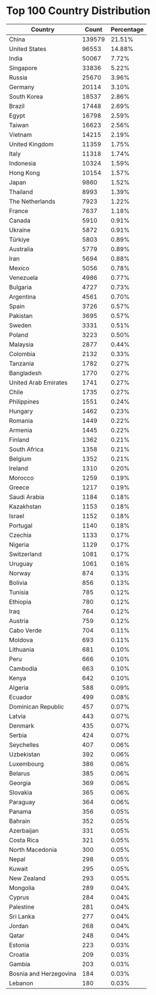 # Top 100 Country Distribution
| Country | Count | Percentage |
|----|----|----|
| China | 139579 | 21.51% |
| United States | 96553 | 14.88% |
| India | 50067 | 7.72% |
| Singapore | 33836 | 5.22% |
| Russia | 25670 | 3.96% |
| Germany | 20114 | 3.10% |
| South Korea | 18537 | 2.86% |
| Brazil | 17448 | 2.69% |
| Egypt | 16798 | 2.59% |
| Taiwan | 16623 | 2.56% |
| Vietnam | 14215 | 2.19% |
| United Kingdom | 11359 | 1.75% |
| Italy | 11318 | 1.74% |
| Indonesia | 10324 | 1.59% |
| Hong Kong | 10154 | 1.57% |
| Japan | 9860 | 1.52% |
| Thailand | 8993 | 1.39% |
| The Netherlands | 7923 | 1.22% |
| France | 7637 | 1.18% |
| Canada | 5910 | 0.91% |
| Ukraine | 5872 | 0.91% |
| Türkiye | 5803 | 0.89% |
| Australia | 5779 | 0.89% |
| Iran | 5694 | 0.88% |
| Mexico | 5056 | 0.78% |
| Venezuela | 4986 | 0.77% |
| Bulgaria | 4727 | 0.73% |
| Argentina | 4561 | 0.70% |
| Spain | 3726 | 0.57% |
| Pakistan | 3695 | 0.57% |
| Sweden | 3331 | 0.51% |
| Poland | 3223 | 0.50% |
| Malaysia | 2877 | 0.44% |
| Colombia | 2132 | 0.33% |
| Tanzania | 1782 | 0.27% |
| Bangladesh | 1770 | 0.27% |
| United Arab Emirates | 1741 | 0.27% |
| Chile | 1735 | 0.27% |
| Philippines | 1551 | 0.24% |
| Hungary | 1462 | 0.23% |
| Romania | 1449 | 0.22% |
| Armenia | 1445 | 0.22% |
| Finland | 1362 | 0.21% |
| South Africa | 1358 | 0.21% |
| Belgium | 1352 | 0.21% |
| Ireland | 1310 | 0.20% |
| Morocco | 1259 | 0.19% |
| Greece | 1217 | 0.19% |
| Saudi Arabia | 1184 | 0.18% |
| Kazakhstan | 1153 | 0.18% |
| Israel | 1152 | 0.18% |
| Portugal | 1140 | 0.18% |
| Czechia | 1133 | 0.17% |
| Nigeria | 1129 | 0.17% |
| Switzerland | 1081 | 0.17% |
| Uruguay | 1061 | 0.16% |
| Norway | 874 | 0.13% |
| Bolivia | 856 | 0.13% |
| Tunisia | 785 | 0.12% |
| Ethiopia | 780 | 0.12% |
| Iraq | 764 | 0.12% |
| Austria | 759 | 0.12% |
| Cabo Verde | 704 | 0.11% |
| Moldova | 693 | 0.11% |
| Lithuania | 681 | 0.10% |
| Peru | 666 | 0.10% |
| Cambodia | 663 | 0.10% |
| Kenya | 642 | 0.10% |
| Algeria | 588 | 0.09% |
| Ecuador | 499 | 0.08% |
| Dominican Republic | 457 | 0.07% |
| Latvia | 443 | 0.07% |
| Denmark | 435 | 0.07% |
| Serbia | 424 | 0.07% |
| Seychelles | 407 | 0.06% |
| Uzbekistan | 392 | 0.06% |
| Luxembourg | 386 | 0.06% |
| Belarus | 385 | 0.06% |
| Georgia | 369 | 0.06% |
| Slovakia | 365 | 0.06% |
| Paraguay | 364 | 0.06% |
| Panama | 356 | 0.05% |
| Bahrain | 352 | 0.05% |
| Azerbaijan | 331 | 0.05% |
| Costa Rica | 321 | 0.05% |
| North Macedonia | 300 | 0.05% |
| Nepal | 298 | 0.05% |
| Kuwait | 295 | 0.05% |
| New Zealand | 293 | 0.05% |
| Mongolia | 289 | 0.04% |
| Cyprus | 284 | 0.04% |
| Palestine | 281 | 0.04% |
| Sri Lanka | 277 | 0.04% |
| Jordan | 268 | 0.04% |
| Qatar | 248 | 0.04% |
| Estonia | 223 | 0.03% |
| Croatia | 209 | 0.03% |
| Gambia | 203 | 0.03% |
| Bosnia and Herzegovina | 184 | 0.03% |
| Lebanon | 180 | 0.03% |
